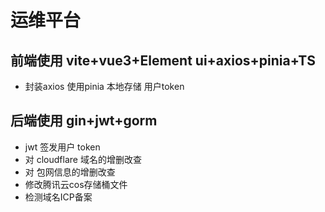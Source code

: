 # 运维平台

## 前端使用 vite+vue3+Element ui+axios+pinia+TS
* 封装axios  使用pinia 本地存储 用户token
## 后端使用 gin+jwt+gorm
* jwt 签发用户 token
* 对 cloudflare 域名的增删改查
* 对 包网信息的增删改查
* 修改腾讯云cos存储桶文件
* 检测域名ICP备案
